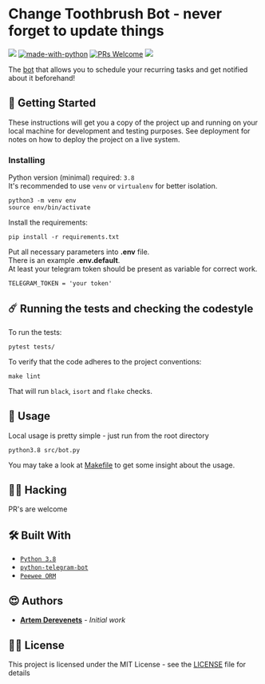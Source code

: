 # Change Toothbrush Bot - never forget to update things

![](https://github.com/DerevenetsArtyom/change-toothbrush-bot/actions/workflows/main.yml/badge.svg) 
[![made-with-python](https://img.shields.io/badge/Made%20with-Python-1f425f.svg)](https://www.python.org/) 
[![PRs Welcome](https://img.shields.io/badge/PRs-welcome-brightgreen.svg?style=flat-square)](http://makeapullrequest.com) 
![](https://img.shields.io/github/license/DerevenetsArtyom/change-toothbrush-bot)

The [bot](https://t.me/change_toothbrush_bot) that allows you to schedule your recurring tasks and get notified about it beforehand!

## 🔮 Getting Started

These instructions will get you a copy of the project up and running on your local machine for development and testing purposes. See deployment for notes on how to deploy the project on a live system.


### Installing

Python version (minimal) required: `3.8`   
It's recommended to use `venv` or `virtualenv` for better isolation.  

```
python3 -m venv env
source env/bin/activate
```

Install the requirements:  
```
pip install -r requirements.txt
```


Put all necessary parameters into **.env** file.  
There is an example **.env.default**.  
At least your telegram token should be present as variable for correct work.

```
TELEGRAM_TOKEN = 'your token'
```

## ☄️ Running the tests and checking the codestyle

To run the tests:
```
pytest tests/
```

To verify that the code adheres to the project conventions:
```
make lint
```
That will run `black`, `isort` and `flake` checks.

## 🤖 Usage

Local usage is pretty simple - just run from the root directory
```
python3.8 src/bot.py
```

You may take a look at [Makefile](Makefile) to get some insight about the usage.

## 🙋‍♂️ Hacking

PR's are welcome

## 🛠 Built With

* [`Python 3.8`](https://www.python.org/)
* [`python-telegram-bot`](https://python-telegram-bot.org/)
* [`Peewee ORM`](http://docs.peewee-orm.com/)

## 😍 Authors

* **[Artem Derevenets](https://github.com/DerevenetsArtyom)** - *Initial work*

## 👩‍💼 License

This project is licensed under the MIT License - see the [LICENSE](LICENSE) file for details
